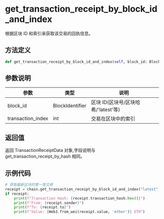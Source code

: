 # get_transaction_receipt_by_block_id_and_index

根据区块 ID 和索引来获取该交易的回执信息。

## 方法定义

```python
def get_transaction_receipt_by_block_id_and_index(self, block_id: BlockIdentifier, transaction_index: int) -> Optional[TransactionReceiptData]
```

## 参数说明

| 参数              | 类型            | 说明                                |
| ----------------- | --------------- | ----------------------------------- |
| block_id          | BlockIdentifier | 区块 ID(区块号/区块哈希/'latest'等) |
| transaction_index | int             | 交易在区块中的索引                  |

## 返回值

返回 TransactionReceiptData 对象,字段说明与 get_transaction_receipt_by_hash 相同。

## 示例代码

```python
# 获取最新区块的第一笔交易
receipt = chain.get_transaction_receipt_by_block_id_and_index("latest", 0)
if receipt:
    print(f"Transaction Hash: {receipt.transaction_hash.hex()}")
    print(f"From: {receipt.sender}")
    print(f"To: {receipt.to}")
    print(f"Value: {Web3.from_wei(receipt.value, 'ether')} ETH")
```
